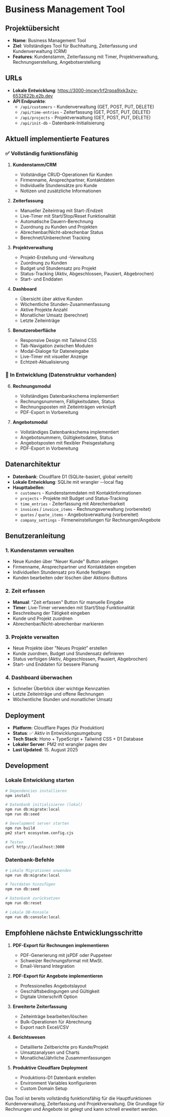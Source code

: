 # Business Management Tool

## Projektübersicht
- **Name**: Business Management Tool
- **Ziel**: Vollständiges Tool für Buchhaltung, Zeiterfassung und Kundenverwaltung (CRM)
- **Features**: Kundenstamm, Zeiterfassung mit Timer, Projektverwaltung, Rechnungserstellung, Angebotserstellung

## URLs
- **Lokale Entwicklung**: https://3000-imcwy1rf2rqoa9ixk3xzy-6532622b.e2b.dev
- **API Endpunkte**:
  - `/api/customers` - Kundenverwaltung (GET, POST, PUT, DELETE)
  - `/api/time-entries` - Zeiterfassung (GET, POST, PUT, DELETE) 
  - `/api/projects` - Projektverwaltung (GET, POST, PUT, DELETE)
  - `/api/init-db` - Datenbank-Initialisierung

## Aktuell implementierte Features

### ✅ Vollständig funktionsfähig
1. **Kundenstamm/CRM**
   - Vollständige CRUD-Operationen für Kunden
   - Firmenname, Ansprechpartner, Kontaktdaten
   - Individuelle Stundensätze pro Kunde
   - Notizen und zusätzliche Informationen

2. **Zeiterfassung**
   - Manueller Zeiteintrag mit Start-/Endzeit
   - Live-Timer mit Start/Stop/Reset Funktionalität
   - Automatische Dauern-Berechnung
   - Zuordnung zu Kunden und Projekten
   - Abrechenbar/Nicht-abrechenbar Status
   - Berechnet/Unberechnet Tracking

3. **Projektverwaltung**
   - Projekt-Erstellung und -Verwaltung
   - Zuordnung zu Kunden
   - Budget und Stundensatz pro Projekt
   - Status-Tracking (Aktiv, Abgeschlossen, Pausiert, Abgebrochen)
   - Start- und Enddaten

4. **Dashboard**
   - Übersicht über aktive Kunden
   - Wöchentliche Stunden-Zusammenfassung
   - Aktive Projekte Anzahl
   - Monatlicher Umsatz (berechnet)
   - Letzte Zeiteinträge

5. **Benutzeroberfläche**
   - Responsive Design mit Tailwind CSS
   - Tab-Navigation zwischen Modulen
   - Modal-Dialoge für Dateneingabe
   - Live-Timer mit visueller Anzeige
   - Echtzeit-Aktualisierung

### 🚧 In Entwicklung (Datenstruktur vorhanden)
6. **Rechnungsmodul**
   - Vollständiges Datenbankschema implementiert
   - Rechnungsnummern, Fälligkeitsdaten, Status
   - Rechnungsposten mit Zeiteinträgen verknüpft
   - PDF-Export in Vorbereitung

7. **Angebotsmodul** 
   - Vollständiges Datenbankschema implementiert
   - Angebotsnummern, Gültigkeitsdaten, Status
   - Angebotsposten mit flexibler Preisgestaltung
   - PDF-Export in Vorbereitung

## Datenarchitektur
- **Datenbank**: Cloudflare D1 (SQLite-basiert, global verteilt)
- **Lokale Entwicklung**: SQLite mit wrangler --local flag
- **Haupttabellen**:
  - `customers` - Kundenstammdaten mit Kontaktinformationen
  - `projects` - Projekte mit Budget und Status-Tracking
  - `time_entries` - Zeiterfassung mit Abrechenbarkeit
  - `invoices` / `invoice_items` - Rechnungsverwaltung (vorbereitet)
  - `quotes` / `quote_items` - Angebotsverwaltung (vorbereitet) 
  - `company_settings` - Firmeneinstellungen für Rechnungen/Angebote

## Benutzeranleitung

### 1. Kundenstamm verwalten
- Neue Kunden über "Neuer Kunde" Button anlegen
- Firmenname, Ansprechpartner und Kontaktdaten eingeben
- Individuellen Stundensatz pro Kunde festlegen
- Kunden bearbeiten oder löschen über Aktions-Buttons

### 2. Zeit erfassen
- **Manual**: "Zeit erfassen" Button für manuelle Eingabe
- **Timer**: Live-Timer verwenden mit Start/Stop Funktionalität
- Beschreibung der Tätigkeit eingeben
- Kunde und Projekt zuordnen
- Abrechenbar/Nicht-abrechenbar markieren

### 3. Projekte verwalten
- Neue Projekte über "Neues Projekt" erstellen
- Kunde zuordnen, Budget und Stundensatz definieren
- Status verfolgen (Aktiv, Abgeschlossen, Pausiert, Abgebrochen)
- Start- und Enddaten für bessere Planung

### 4. Dashboard überwachen
- Schneller Überblick über wichtige Kennzahlen
- Letzte Zeiteinträge und offene Rechnungen
- Wöchentliche Stunden und monatlicher Umsatz

## Deployment
- **Platform**: Cloudflare Pages (für Produktion)
- **Status**: ✅ Aktiv in Entwicklungsumgebung
- **Tech Stack**: Hono + TypeScript + Tailwind CSS + D1 Database
- **Lokaler Server**: PM2 mit wrangler pages dev
- **Last Updated**: 15. August 2025

## Development

### Lokale Entwicklung starten
```bash
# Dependencies installieren
npm install

# Datenbank initialisieren (lokal)
npm run db:migrate:local
npm run db:seed

# Development server starten
npm run build
pm2 start ecosystem.config.cjs

# Testen
curl http://localhost:3000
```

### Datenbank-Befehle
```bash
# Lokale Migrationen anwenden
npm run db:migrate:local

# Testdaten hinzufügen
npm run db:seed

# Datenbank zurücksetzen
npm run db:reset

# Lokale DB-Konsole
npm run db:console:local
```

## Empfohlene nächste Entwicklungsschritte

1. **PDF-Export für Rechnungen implementieren**
   - PDF-Generierung mit jsPDF oder Puppeteer
   - Schweizer Rechnungsformat mit MwSt.
   - Email-Versand Integration

2. **PDF-Export für Angebote implementieren**
   - Professionelles Angebotslayout
   - Geschäftsbedingungen und Gültigkeit
   - Digitale Unterschrift Option

3. **Erweiterte Zeiterfassung**
   - Zeiteinträge bearbeiten/löschen
   - Bulk-Operationen für Abrechnung
   - Export nach Excel/CSV

4. **Berichtswesen**
   - Detaillierte Zeitberichte pro Kunde/Projekt
   - Umsatzanalysen und Charts
   - Monatliche/Jährliche Zusammenfassungen

5. **Produktive Cloudflare Deployment**
   - Produktions-D1 Datenbank erstellen
   - Environment Variables konfigurieren
   - Custom Domain Setup

Das Tool ist bereits vollständig funktionsfähig für die Hauptfunktionen Kundenverwaltung, Zeiterfassung und Projektverwaltung. Die Grundlage für Rechnungen und Angebote ist gelegt und kann schnell erweitert werden.